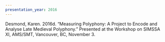 ```yaml
---
presentation_year: 2016
---
```

Desmond, Karen. 2016d. “Measuring Polyphony: A Project to Encode and Analyse Late Medieval Polyphony.” Presented at the Workshop on SIMSSA XI, AMS/SMT, Vancouver, BC, November 3.
